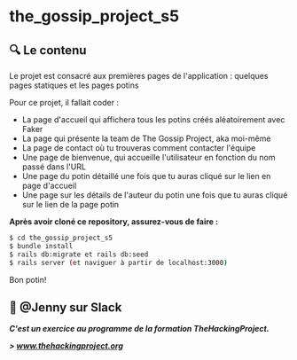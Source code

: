 # the_gossip_project_s5

## :mag: Le contenu

Le projet est consacré aux premières pages de l'application : quelques pages statiques et les pages potins

Pour ce projet, il fallait coder :

* La page d'accueil qui affichera tous les potins créés aléatoirement avec Faker
* La page qui présente la team de The Gossip Project, aka moi-même
* La page de contact où tu trouveras comment contacter l'équipe
* Une page de bienvenue, qui accueille l'utilisateur en fonction du nom passé dans l'URL
* Une page du potin détaillé une fois que tu auras cliqué sur le lien en page d'accueil
* Une page sur les détails de l'auteur du potin une fois que tu auras cliqué sur le lien de la page potin


**Après avoir cloné ce repository, assurez-vous de faire :**
```sh
$ cd the_gossip_project_s5
$ bundle install
$ rails db:migrate et rails db:seed
$ rails server (et naviguer à partir de localhost:3000)
```
Bon potin!

## :european_post_office: @Jenny sur Slack

***C'est un exercice au programme de la formation TheHackingProject.***

***> www.thehackingproject.org***
